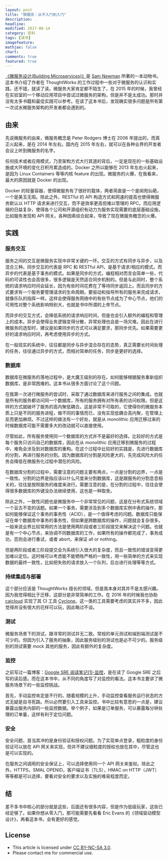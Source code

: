 ```yaml
---
layout: post
title: "微服务：从不入门到入门"
description: 
headline:
modified: 2017-08-14
category: 安利 
tags: [读书]
imagefeature:
mathjax: false
chart:
comments: true
featured: true
---
```


[《微服务设计(Building Microservices)》](http://samnewman.io/books/building_microservices/)是 [Sam Newman](http://samnewman.io/) 所著的一本动物书。这本书介绍了作者在 ThoughtWorks 的工作过程中一些对于微服务的认识和实践，还不错，就读了读。微服务大家肯定都不陌生了，在 2015 年的时候，我曾经在实验室的一个移动应用项目中尝试过微服务的架构，但是并不是太成功。那时并没有太多书籍和最佳实践可以参考。在读了这本书后，发现确实很多问题是所有第一次试水微服务架构的开发者都会遇到的。

## 由来

先说微服务的由来，微服务概念是 Peter Rodgers 博士在 2006 年提出的，而真正火起来，是在 2014 年左右。国内在 2015 年左右，就可以在各种业界的开发者会议上听到微服务的名字。

任何技术或者应用模式，乃至架构方式大行其道的背后，一定是现在的一些基础设施或大环境的变化日积月累造成的。Docker 之所以能够在 2013 年左右火起来，是因为 Linux Containers 等等内核 feature 的出现。微服务的火爆，在我看来，最大的原因就是 Docker 的出现。

Docker 的轻量容器，使得微服务有了很好的载体，两者简直是一个是阆苑仙葩，一个是美玉无瑕。除此之外，RESTful 的 API 构造方式和网速的提高也使得微服务默认以 HTTP 请求来进行交互，而不是效率更高但难以管理的 RPC。而应用逻辑的日益复杂，使得各个公司和开源组织有动力为服务实现需要的底层基础设施，比如服务发现和 API 网关。各种因素综合起来，导致了现在微服务概念的火爆。

## 实践

### 服务交互

服务之间的交互是微服务实现中非常关键的一环。交互的方式有同步与异步，以及混合三种。同步交互的代表是 RPC 和 RESTful API，是基于请求/相应的模式。而异步的代表是基于事务的模式。如果是同步的方式，编程相对而言会简单一些，代码的可读性也会高很多，很多逻辑是天然适合同步机制的。但是与此同时，整个系统的请求响应时间会延长，因为有些时间花费在了等待同步返回上。而且同步的方式要求有一个服务要管理请求的生命周期，要驱动和指导所有的服务来完成请求，就像乐队的指挥一样。这样会使得服务网络中的有些节点成为了中心节点，他们的可用性对整个系统影响特别大，也就是书中所谓的上帝节点。

而异步的交互方式，会降低系统的请求响应时间，但是也会引入额外的编程和管理上的成本。异步会使得业务逻辑变得分散，异常处理也会是一场灾难。因此在进行微服务的选型时，建议是如果同步的方式可以满足要求，那同步优先。如果需要更好的请求响应时间，再考虑使用异步的方式。

在一般现实的系统中，往往都是同步与异步混合存在的态势，真正需要长时间处理的任务，往往通过异步的方式，而相对简单的任务，同步是更好的选择。

### 数据库

数据库在微服务的落地过程中，是大魔王级别的存在。如何能够根据服务重新组织数据库，是非常困难的。这本书从很多方面讨论了这个问题。

在我第一次进行微服务的尝试时，采取了通过数据库来进行服务之间的集成。也就是所有的服务都访问同一个数据库，所有的服务拥有对所有表的访问权限。但是这样的方式就破坏了服务的高内聚低耦合。这是非常不可取的，它使得你的微服务本质上只是不同的服务进程，做不同的事情而已，没有实现低耦合高内聚，在管理上反而更加麻烦。不过这样的做法有一个好处，就是从 monolithic 应用迁移过来的时候数据库可能不需要多大的改动就可以直接使用。

尽管如此，所有服务使用同一个数据库的方式并不是最好的选择。比较好的方式是每个服务只访问自己的数据库，因此在从 monolithic 应用迁移到微服务的过程中，难免会涉及到对数据库的重构。在这个过程中比较好的实践是，先进行数据库的分割，再进行服务的分割。因为数据库的分割是风险更大的，先完成风险大的任务会降低在微服务化过程中潜在的风险。

在数据库分割的过程中，需要注意的问题主要有两点，一点是分割的边界，一点是一致性。分割的边界是指应该以什么尺度来分割数据库，这是跟服务的分割息息相关的，往往是按照服务的维度来进行。需要注意的是，在分割的过程中，往往会使得很多数据库的外键没办法继续使用，这也是一种取舍。

除此之外，一致性问题也是微服务中一个非常常见的问题，这是在分布式系统领域一个亘古不变的话题。如果一个事务，需要涉及到多个数据库实例中表的操作，那如何能够保证这个事务的事务性（ACID），是一个值得考虑的问题。数据库只能保证在单个数据库中事务的事务性，但如果是跨数据库的操作，问题就会复杂很多。一般来说业界比较常用的方法是使用两阶段或者三阶段提交来解决这个问题。也就是有一个中心节点，来协调不同数据库的工作，如果所有的操作都完成了，事务成功，否则会进行重试，或者 abort，来保证 all or nothing。

但是两阶段或者三阶段提交会为系统引入很大的复杂度，而且一致性的错误变得更加难以定位。这时候可以考虑能不能牺牲严格的一致性，用一些简单的方式来实现数据的最终一致性，比如把失败的请求放入一个队列，后台进行处理等等方式。

### 持续集成与部署

这个部分应该是 ThoughtWorks 擅长的领域，但是我本身对其并不是太感兴趣。因为我觉得相比于迁移，这部分是非常简单的工作。在 2016 年的时候我也协助 [caicloud](https://caicloud.io/) 实现了其 CI 工具 [Cyclone](https://github.com/caicloud/cyclone)。这一类的工具需要考虑的其实并不多，因此觉得并没有很大的花样可以玩，因此略过不谈。

### 测试

微服务场景下的测试，跟寻常的测试并无二致。常规的单元测试和端到端测试是不可少的。但因为引入了服务的抽象，因此服务级别的测试也是必不可少的。服务级别的测试需要 mock 其他的服务，因此有额外的复杂度。

### 监控

之前写过一篇博客：[Google SRE 阅读笔记(1)-监控](http://gaocegege.com/Blog/%E9%98%85%E8%AF%BB/sre-0)，是在读了 Google SRE 之后写的读后感。而在这本书中，从不同的角度写了对监控的看法。这本书主要讲了微服务场景下的一些监控挑战。

首先，手动监控肯定是不行的。随着规模的上升，手动监控查看服务运行状态的方式无疑是自寻死路。所以必然要引入工具来监控。书中比较有意思的一点是，建议暴露出服务内部的一些监控数据。举个例子，如果是订单服务，可以暴露每分钟处理的订单量，这样有利于定位问题。

### 安全

安全问题，首当其冲的是身份验证和授权问题。为了实现单点登录，粗粒度的身份验证可以放在 API 网关来实现，但并不建议细粒度的授权也放在其中，尽管这也是可以实现的。

在服务之间调用的安全保证上，可以选择使用同一个 API 网关来鉴权。除此之外，HTTPS，SMAL OPENID，客户端证书（TLS），HMAC on HTTP（JWT）等等都是可以选择，要看对安全的要求以及实施的难易程度而定。

## 结

差不多书中核心的部分就是这些，后面还有很多内容，但是作为低级玩家，这些已经足够了。如果你想从零入门，那可能需要先看看 Eric Evans 的《领域驱动模型设计》，再看这本书，会有更好的感觉。

## License

- This article is licensed under [CC BY-NC-SA 3.0](https://creativecommons.org/licenses/by-nc-sa/3.0/).
- Please contact me for commercial use.
